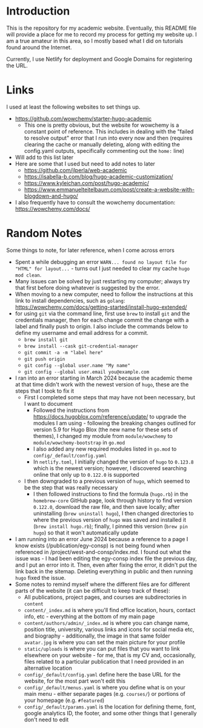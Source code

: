 
# Introduction

This is the repository for my academic website. Eventually, this README file will provide a place for me to record my process for getting my website up. I am a true amateur in this area, so I mostly based what I did on tutorials found around the Internet.

Currently, I use Netlify for deployment and Google Domains for registering the URL.

# Links

I used at least the following websites to set things up.

- https://github.com/wowchemy/starter-hugo-academic
  - This one is pretty obvious, but the website for wowchemy is a constant point of reference. This includes in dealing with the "failed to resolve output" error that I run into every now and then (requires clearing the cache or manually deleting, along with editing the config.yaml outputs, specifically commenting out the `home:` line)
- Will add to this list later
- Here are some that I used but need to add notes to later
  - https://github.com/jlperla/web-academic
  - https://isabella-b.com/blog/hugo-academic-customization/
  - https://www.kyleichan.com/post/hugo-academic/
  - https://www.emmanuelteitelbaum.com/post/create-a-website-with-blogdown-and-hugo/
- I also frequently have to consult the wowchemy documentation: https://wowchemy.com/docs/

# Random Notes

Some things to note, for later reference, when I come across errors

- Spent a while debugging an error `WARN... found no layout file for "HTML" for layout...` - turns out I just needed to clear my cache `hugo mod clean`.
- Many issues can be solved by just restarting my computer; always try that first before doing whatever is suggested by the error.
- When moving to a new computer, need to follow the instructions at this link to install dependencies, such as `golang`: https://wowchemy.com/docs/getting-started/install-hugo-extended/
- for using `git` via the command line, first use `brew` to install `git` and the credentials manager, then for each change commit the change with a label and finally push to origin. I also include the commands below to define my username and email address for a commit.
  - `brew install git`
  - `brew install --cask git-credential-manager`
  - `git commit -a -m "label here"`
  - `git push origin`
  - `git config --global user.name "My name"`
  - `git config --global user.email you@example.com`
- I ran into an error starting in March 2024 because the academic theme at that time didn't work with the newest version of `hugo`, these are the steps that I took to fix it
  - First I completed some steps that may have not been necessary, but I want to document
    - Followed the instructions from https://docs.hugoblox.com/reference/update/ to upgrade the modules I am using - following the breaking changes outlined for version 5.9 for Hugo Blox (the new name for these sets of themes), I changed my module from `module/wowchemy` to `module/wowchemy-bootstrap` in `go.mod`
    - I also added any new required modules listed in `go.mod` to `config/_default/config.yaml`
    - In `netlify.toml`, I initially changed the version of `hugo` to `0.123.8` which is the newest version; however, I discovered searching online that only up to `0.122.0` is supported
  - I then downgraded to a previous version of `hugo`, which seemed to be the step that was really necessary
    - I then followed instructions to find the formula (`hugo.rb`) in the `homebrew-core` GitHub page, look through history to find version `0.122.0`, download the raw file, and then save locally; after uninstalling (`brew uninstall hugo`), I then changed directories to where the previous version of `hugo` was saved and installed it (`brew install hugo.rb`); finally, I pinned this version (`brew pin hugo`) so that it won't automatically update
- I am running into an error June 2024 because a reference to a page I know exists (/publication/egy-consp) is not being found when referenced in /project/west-and-consp/index.md. I found out what the issue was - I had been editing the egy-consp index file the previous day, and I put an error into it. Then, even after fixing the error, it didn't put the link back in the sitemap. Deleting everything in public and then running `hugo` fixed the issue.
- Some notes to remind myself where the different files are for different parts of the website (it can be difficult to keep track of these):
  - All publications, project pages, and courses are subdirectories in `content`
  - `content/_index.md` is where you'll find office location, hours, contact info, etc - everything at the bottom of my main page
  - `content/authors/admin/_index.md` is where you can change name, position title, university, various links and icons for social media etc, and biography - additionally, the image in that same folder `avatar.jpg` is where you can set the main picture for your profile
  - `static/uploads` is where you can put files that you want to link elsewhere on your website - for me, that is my CV and, occasionally, files related to a particular publication that I need provided in an alternative location
  - `config/_default/config.yaml` define here the base URL for the website, for the most part won't edit this
  - `config/_default/menus.yaml` is where you define what is on your main menu - either separate pages (e.g. `courses/`) or portions of your homepage (e.g. `#featured`)
  - `config/_default/params.yaml` is the location for defining theme, font, google analytics ID, the footer, and some other things that I generally don't need to edit 
